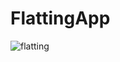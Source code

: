# FlattingApp

![flatting](https://user-images.githubusercontent.com/67772254/155051202-c50930e1-570c-4822-83e8-6fcdd00683da.png)
